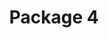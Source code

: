 ---
title: "Package 4"

description: "This package includes an analog mixer and is targeted for events or setups where you need to connect more inputs such as microphones, keyboards, guitars, electronic drums etc. Includes 2 1000W full range speakers and a 1020W subwoofer for sound reinforcement. Perfect for small bands and outdoor gigs. One vocal microphone package (microphone, stand and cable) is included but more can be rented out separately."

image: "/assets/images/package4.jpg"

price: 179

items_included:
    - 2 x 1000W Full Range Powered Speaker
    - 2 x Tripod Speaker Stand
    - 1 x 1020W Powered Subwoofer
    - 1 x 10 Channel Mixer with BT and Effects
    - 1 x Wired Vocal Microphone
    - 1 x 25 ft XLR Microphone Cable
    - 1 x Microphone Stand

features:
    - Mixer features a bluetooth channel for playing audio from your phone/tablet
    - Four mono channels with input gains to connect up to 4 microphones or line inputs
    - 1 knob compressor on two mono channels
    - Three stereo channels for instruments such as keyboards, music player etc
    - Built in effects such as reverb and EQ to enhance your sound

perfect_for:
    - Weddings (small to medium halls)
    - Birthday parties (small to medium halls)
    - Indoor school events
    - Places of worship 
    - Small bands
    - DJs

system_power: 3020

upgrades: "Replace wired vocal microphone with a wireless vocal microphone for an extra $20 per day"


layout: package
---